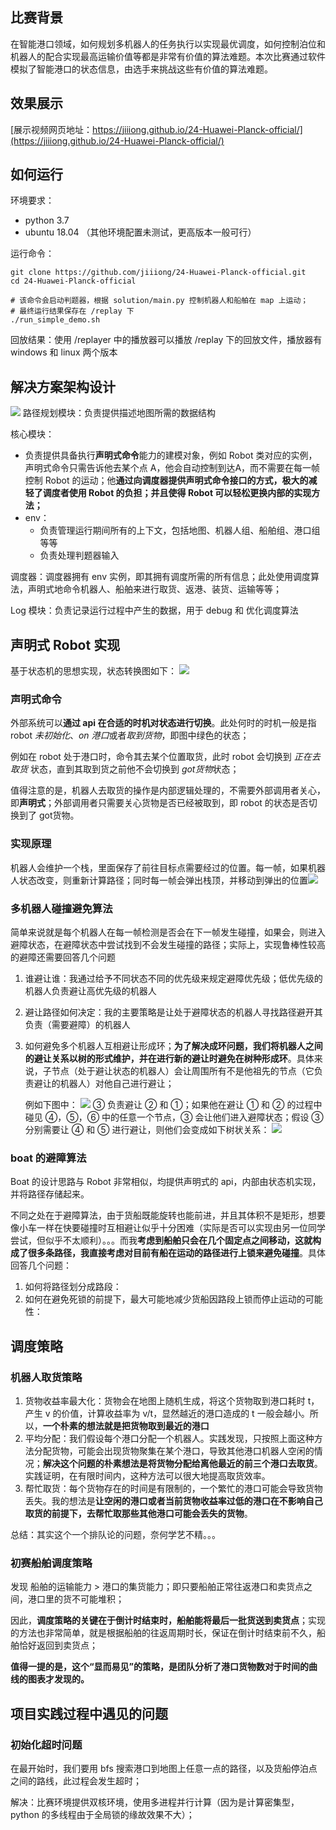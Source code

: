 ## 比赛背景

在智能港口领域，如何规划多机器人的任务执行以实现最优调度，如何控制泊位和机器人的配合实现最高运输价值等都是非常有价值的算法难题。本次比赛通过软件模拟了智能港口的状态信息，由选手来挑战这些有价值的算法难题。

## 效果展示
[展示视频网页地址：https://jiiiong.github.io/24-Huawei-Planck-official/](https://jiiiong.github.io/24-Huawei-Planck-official/)

## 如何运行

环境要求：
- python 3.7
- ubuntu 18.04
（其他环境配置未测试，更高版本一般可行）

运行命令：
```
git clone https://github.com/jiiiong/24-Huawei-Planck-official.git
cd 24-Huawei-Planck-official

# 该命令会启动判题器，根据 solution/main.py 控制机器人和船舶在 map 上运动；
# 最终运行结果保存在 /replay 下
./run_simple_demo.sh
```

回放结果：使用 /replayer 中的播放器可以播放 /replay 下的回放文件，播放器有 windows 和 linux 两个版本

## 解决方案架构设计
![](./docs/assets/architecture.png)
路径规划模块：负责提供描述地图所需的数据结构

核心模块：
- 负责提供具备执行**声明式命令**能力的建模对象，例如 Robot 类对应的实例，声明式命令只需告诉他去某个点 A，他会自动控制到达A，而不需要在每一帧控制 Robot 的运动；他**通过向调度器提供声明式命令接口的方式，极大的减轻了调度者使用 Robot 的负担；并且使得 Robot 可以轻松更换内部的实现方法；**
- env：
	- 负责管理运行期间所有的上下文，包括地图、机器人组、船舶组、港口组等等
	- 负责处理判题器输入

 调度器：调度器拥有 env 实例，即其拥有调度所需的所有信息；此处使用调度算法，声明式地命令机器人、船舶来进行取货、返港、装货、运输等等；


Log 模块：负责记录运行过程中产生的数据，用于 debug 和 优化调度算法

## 声明式 Robot 实现

基于状态机的思想实现，状态转换图如下：
![](./docs/assets/robot-state-machine.png)
### **声明式命令**
外部系统可以**通过 api 在合适的时机对状态进行切换**。此处何时的时机一般是指 robot *未初始化*、*on 港口*或者*取到货物*，即图中绿色的状态；

例如在 robot 处于港口时，命令其去某个位置取货，此时 robot 会切换到 *正在去取货* 状态，直到其取到货之前他不会切换到 *got货物*状态；

值得注意的是，机器人去取货的操作是内部逻辑处理的，不需要外部调用者关心，即**声明式**；外部调用者只需要关心货物是否已经被取到，即 robot 的状态是否切换到了 got货物。

### 实现原理
机器人会维护一个栈，里面保存了前往目标点需要经过的位置。每一帧，如果机器人状态改变，则重新计算路径；同时每一帧会弹出栈顶，并移动到弹出的位置![](./docs/assets/declare.png)

### 多机器人碰撞避免算法
简单来说就是每个机器人在每一帧检测是否会在下一帧发生碰撞，如果会，则进入避障状态，在避障状态中尝试找到不会发生碰撞的路径；实际上，实现鲁棒性较高的避障还需要回答几个问题
1. 谁避让谁：我通过给予不同状态不同的优先级来规定避障优先级；低优先级的机器人负责避让高优先级的机器人
2. 避让路径如何决定：我的主要策略是让处于避障状态的机器人寻找路径避开其负责（需要避障）的机器人
3. 如何避免多个机器人互相避让形成环；**为了解决成环问题，我们将机器人之间的避让关系以树的形式维护，并在进行新的避让时避免在树种形成环**。具体来说，子节点（处于避让状态的机器人）会让周围所有不是他祖先的节点（它负责避让的机器人）对他自己进行避让；

    例如下图中：
![](./docs/assets/collision-avoidance.png)
③ 负责避让 ② 和 ①；如果他在避让 ① 和 ② 的过程中碰见 ④，⑤，⑥ 中的任意一个节点，③ 会让他们进入避障状态；假设 ③ 分别需要让 ④ 和 ⑤ 进行避让，则他们会变成如下树状关系：
![](./docs/assets/tree.png)

### boat 的避障算法 
Boat 的设计思路与 Robot 非常相似，均提供声明式的 api，内部由状态机实现，并将路径存储起来。

不同之处在于避障算法，由于货船既能旋转也能前进，并且其体积不是矩形，想要像小车一样在快要碰撞时互相避让似乎十分困难（实际是否可以实现由另一位同学尝试，但似乎不太顺利）。。。而我**考虑到船舶只会在几个固定点之间移动，这就构成了很多条路径，我直接考虑对目前有船在运动的路径进行上锁来避免碰撞**。具体回答几个问题：
1. 如何将路径划分成路段：
2. 如何在避免死锁的前提下，最大可能地减少货船因路段上锁而停止运动的可能性：

## 调度策略
### 机器人取货策略
1. 货物收益率最大化：货物会在地图上随机生成，将这个货物取到港口耗时 t，产生 v 的价值，计算收益率为 v/t，显然越近的港口造成的 t 一般会越小。所以，**一个朴素的想法就是把货物取到最近的港口**
2. 平均分配：我们假设每个港口分配一个机器人。实践发现，只按照上面这种方法分配货物，可能会出现货物聚集在某个港口，导致其他港口机器人空闲的情况；**解决这个问题的朴素想法是将货物分配给离他最近的前三个港口去取货**。实践证明，在有限时间内，这种方法可以很大地提高取货效率。
3. 帮忙取货：每个货物存在的时间是有限制的，一个繁忙的港口可能会导致货物丢失。我的想法是**让空闲的港口或者当前货物收益率过低的港口在不影响自己取货的前提下，去帮忙取那些其他港口可能会丢失的货物**。

总结：其实这个一个排队论的问题，奈何学艺不精。。。

### 初赛船舶调度策略
发现 船舶的运输能力 > 港口的集货能力；即只要船舶正常往返港口和卖货点之间，港口里的货不可能堆积；

因此，**调度策略的关键在于倒计时结束时，船舶能将最后一批货送到卖货点**；实现的方法也非常简单，就是根据船舶的往返周期时长，保证在倒计时结束前不久，船舶恰好返回到卖货点；

**值得一提的是，这个“显而易见”的策略，是团队分析了港口货物数对于时间的曲线的图表才发现的。**


## 项目实践过程中遇见的问题
### 初始化超时问题
在最开始时，我们要用 bfs 搜索港口到地图上任意一点的路径，以及货船停泊点之间的路线，此过程会发生超时；

解决：比赛环境提供双核环境，使用多进程并行计算（因为是计算密集型，python 的多线程由于全局锁的缘故效果不大）；